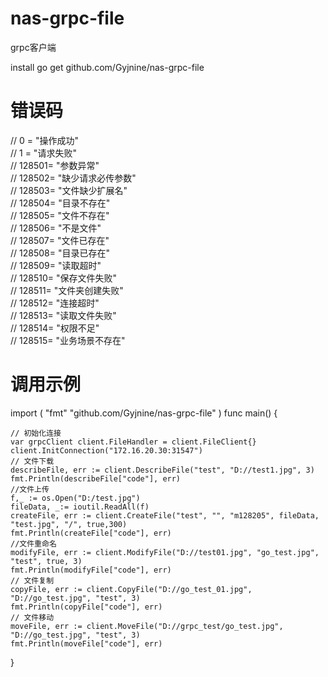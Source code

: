 # nas-grpc-file
grpc客户端

install
go get github.com/Gyjnine/nas-grpc-file

# 错误码
//	0 = "操作成功"<br>
//	1 = "请求失败"<br>
//	128501= "参数异常"<br>
//	128502= "缺少请求必传参数"<br>
//	128503= "文件缺少扩展名"<br>
//	128504= "目录不存在"<br>
//	128505= "文件不存在"<br>
//	128506= "不是文件"<br>
//	128507= "文件已存在"<br>
//	128508= "目录已存在"<br>
//	128509= "读取超时"<br>
//	128510= "保存文件失败"<br>
//	128511= "文件夹创建失败"<br>
//	128512= "连接超时"<br>
//	128513= "读取文件失败"<br>
//	128514= "权限不足"<br>
//	128515= "业务场景不存在"<br>

# 调用示例
import (
	"fmt"
	"github.com/Gyjnine/nas-grpc-file"
)
func main() {

    // 初始化连接
    var grpcClient client.FileHandler = client.FileClient{}
    client.InitConnection("172.16.20.30:31547")
    // 文件下载
    describeFile, err := client.DescribeFile("test", "D://test1.jpg", 3)
    fmt.Println(describeFile["code"], err)
    //文件上传
    f,_ := os.Open("D:/test.jpg")
    fileData, _:= ioutil.ReadAll(f)
    createFile, err := client.CreateFile("test", "", "m128205", fileData, "test.jpg", "/", true,300)
    fmt.Println(createFile["code"], err)
    //文件重命名
    modifyFile, err := client.ModifyFile("D://test01.jpg", "go_test.jpg", "test", true, 3)
    fmt.Println(modifyFile["code"], err)
    // 文件复制
    copyFile, err := client.CopyFile("D://go_test_01.jpg", "D://go_test.jpg", "test", 3)
    fmt.Println(copyFile["code"], err)
    // 文件移动
    moveFile, err := client.MoveFile("D://grpc_test/go_test.jpg", "D://go_test.jpg", "test", 3)
    fmt.Println(moveFile["code"], err)
    
}